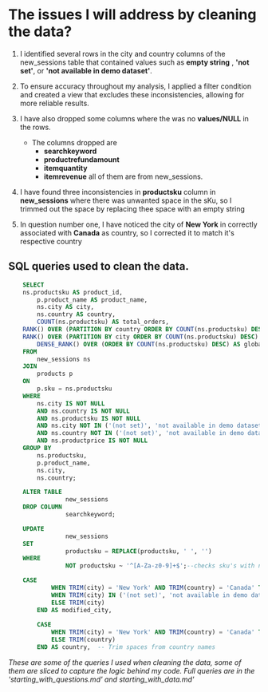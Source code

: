 # The issues I will address by cleaning the data?

1. I identified several rows in the city and country columns of the new_sessions table that contained values such as __empty string__ , __'not set'__, or __'not available in demo dataset'__.
2. To ensure accuracy throughout my analysis, I applied a filter condition and created a view that excludes these inconsistencies, allowing for more reliable results.
3. I have also dropped some columns where the was no __values/NULL__ in the rows.
   - The columns dropped are
      - __searchkeyword__
      - __productrefundamount__
      - __itemquantity__
      - __itemrevenue__ all of them are from new_sessions.

4. I have found three inconsistencies in __productsku__ column in __new_sessions__ where there was unwanted space in the sKu, so I trimmed out the space by replacing thee space with an empty string

5. In question number one, I have noticed the city of __New York__ in correctly associated with __Canada__ as country, so I corrected it to match it's respective country




##  SQL queries used to clean the data.

 
``` sql
    SELECT
	ns.productsku AS product_id,
        p.product_name AS product_name,
        ns.city AS city,
        ns.country AS country,
        COUNT(ns.productsku) AS total_orders,
	RANK() OVER (PARTITION BY country ORDER BY COUNT(ns.productsku) DESC) AS country_product_rank,
	RANK() OVER (PARTITION BY city ORDER BY COUNT(ns.productsku) DESC) AS city_product_rank,
    	DENSE_RANK() OVER (ORDER BY COUNT(ns.productsku) DESC) AS global_rank  -- Rank products globally by popularity
    FROM 
        new_sessions ns
    JOIN 
        products p 
    ON 
        p.sku = ns.productsku
    WHERE
        ns.city IS NOT NULL
        AND ns.country IS NOT NULL
        AND ns.productsku IS NOT NULL
        AND ns.city NOT IN ('(not set)', 'not available in demo dataset')
        AND ns.country NOT IN ('(not set)', 'not available in demo dataset')
        AND ns.productprice IS NOT NULL
    GROUP BY
        ns.productsku,
        p.product_name,
        ns.city,
        ns.country;
```



``` sql
	ALTER TABLE 
                new_sessions
	DROP COLUMN 
                searchkeyword;
```



``` sql
	UPDATE 
                new_sessions
	SET 
                productsku = REPLACE(productsku, ' ', '')
	WHERE 
                NOT productsku ~ '^[A-Za-z0-9]+$';--checks sku's with non alphanumerical characters
```





``` sql
	CASE
            WHEN TRIM(city) = 'New York' AND TRIM(country) = 'Canada' THEN 'New York'  -- Keep city as New York
            WHEN TRIM(city) IN ('(not set)', 'not available in demo dataset') THEN 'City in ' || TRIM(country)
            ELSE TRIM(city)
    	END AS modified_city,
    
    	CASE
            WHEN TRIM(city) = 'New York' AND TRIM(country) = 'Canada' THEN 'United States'  -- Change country to United States
            ELSE TRIM(country)
    	END AS country,  -- Trim spaces from country names
```


*These are some of the queries I used when cleaning the data, some of them are sliced to capture the logic behind my code. Full queries are in the 'starting_with_questions.md' and starting_with_data.md'*






